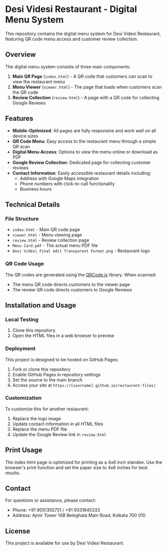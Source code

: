 # Desi Videsi Restaurant - Digital Menu System

This repository contains the digital menu system for Desi Videsi Restaurant, featuring QR code menu access and customer review collection.

## Overview

The digital menu system consists of three main components:

1. **Main QR Page** (`index.html`) - A QR code that customers can scan to view the restaurant menu
2. **Menu Viewer** (`viewer.html`) - The page that loads when customers scan the QR code
3. **Review Collection** (`review.html`) - A page with a QR code for collecting Google Reviews

## Features

- **Mobile-Optimized**: All pages are fully responsive and work well on all device sizes
- **QR Code Menu**: Easy access to the restaurant menu through a simple QR scan
- **Digital Menu Access**: Options to view the menu online or download as PDF
- **Google Review Collection**: Dedicated page for collecting customer reviews
- **Contact Information**: Easily accessible restaurant details including:
  - Address with Google Maps integration
  - Phone numbers with click-to-call functionality
  - Business hours

## Technical Details

### File Structure

- `index.html` - Main QR code page
- `viewer.html` - Menu viewing page
- `review.html` - Review collection page
- `Menu Card.pdf` - The actual menu PDF file
- `Desi Videsi Final edit Transparent Format.png` - Restaurant logo

### QR Code Usage

The QR codes are generated using the [QRCode.js](https://github.com/davidshimjs/qrcodejs) library. When scanned:

- The menu QR code directs customers to the viewer page
- The review QR code directs customers to Google Reviews

## Installation and Usage

### Local Testing

1. Clone this repository
2. Open the HTML files in a web browser to preview

### Deployment

This project is designed to be hosted on GitHub Pages:

1. Fork or clone this repository
2. Enable GitHub Pages in repository settings
3. Set the source to the main branch
4. Access your site at `https://[username].github.io/restaurent-files/`

### Customization

To customize this for another restaurant:

1. Replace the logo image
2. Update contact information in all HTML files
3. Replace the menu PDF file
4. Update the Google Review link in `review.html`

## Print Usage

The index.html page is optimized for printing as a 4x6 inch standee. Use the browser's print function and set the paper size to 4x6 inches for best results.

## Contact

For questions or assistance, please contact:
- Phone: +91 9051355751 / +91 9331645333
- Address: Ajmir Tower 14B Beleghata Main Road, Kolkata 700 010

## License

This project is available for use by Desi Videsi Restaurant.
